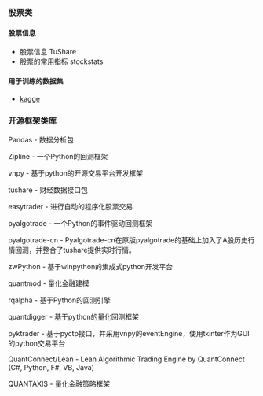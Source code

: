 
 ### 股票类

#### 股票信息

- 股票信息  TuShare
- 股票的常用指标 stockstats

#### 用于训练的数据集

 - [kagge](https://www.kaggle.com/)  


### 开源框架类库



Pandas - 数据分析包

Zipline - 一个Python的回测框架

vnpy - 基于python的开源交易平台开发框架

tushare - 财经数据接口包

easytrader - 进行自动的程序化股票交易

pyalgotrade - 一个Python的事件驱动回测框架

pyalgotrade-cn - Pyalgotrade-cn在原版pyalgotrade的基础上加入了A股历史行情回测，并整合了tushare提供实时行情。

zwPython - 基于winpython的集成式python开发平台

quantmod - 量化金融建模

rqalpha - 基于Python的回测引擎

quantdigger - 基于python的量化回测框架

pyktrader - 基于pyctp接口，并采用vnpy的eventEngine，使用tkinter作为GUI的python交易平台

QuantConnect/Lean - Lean Algorithmic Trading Engine by QuantConnect (C#, Python, F#, VB, Java)

QUANTAXIS - 量化金融策略框架

